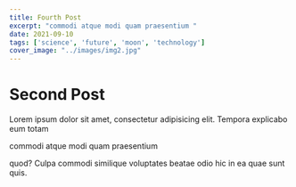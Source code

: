 ```yaml
---
title: Fourth Post
excerpt: "commodi atque modi quam praesentium "
date: 2021-09-10
tags: ['science', 'future', 'moon', 'technology']
cover_image: "../images/img2.jpg"
---
```


# Second Post

Lorem ipsum dolor sit amet, consectetur adipisicing elit. Tempora explicabo eum totam 

commodi atque modi quam praesentium 

quod? Culpa commodi similique voluptates beatae odio hic in ea quae sunt quis.
